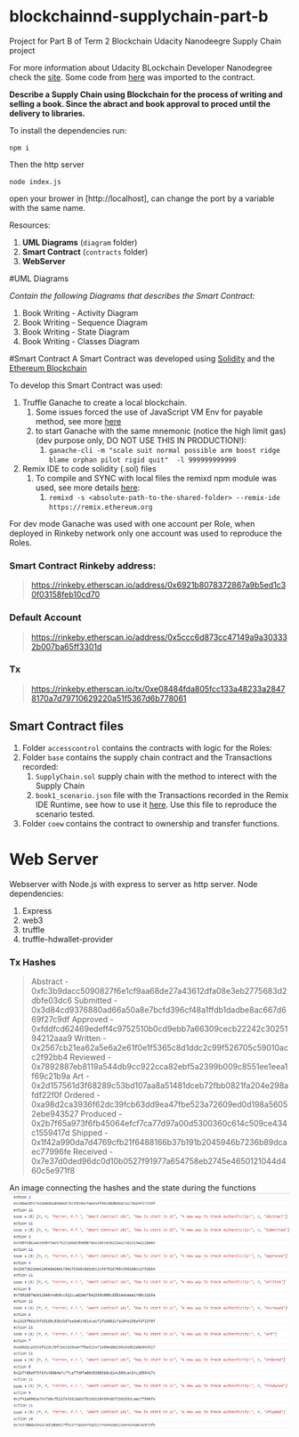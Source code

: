 # blockchainnd-supplychain-part-b
Project for Part B of Term 2 Blockchain Udacity Nanodeegre Supply Chain project

For more information about Udacity BLockchain Developer Nanodegree check the [site](https://www.udacity.com/course/blockchain-developer-nanodegree--nd1309).
Some code from [here](https://github.com/udacity/nd1309-Project-6b-Example-Template) was imported to the contract.

**Describe a Supply Chain using Blockchain for the process of writing and selling a book. Since the abract and book approval to proced until the delivery to libraries.**

To install the dependencies run:
```
npm i
```

Then the http server
```
node index.js
```
open your brower in [http://localhost], can change the port by a variable with the same name.

Resources:
1. **UML Diagrams** (`diagram` folder)
1. **Smart Contract** (`contracts` folder)
1. **WebServer**

#UML Diagrams

*Contain the following Diagrams that describes the Smart Contract:*

1. Book Writing - Activity Diagram
1. Book Writing - Sequence Diagram
1. Book Writing - State Diagram
1. Book Writing - Classes Diagram

#Smart Contract
A Smart Contract was developed using [Solidity](https://solidity.readthedocs.io/en/v0.5.6/) and the [Ethereum Blockchain](https://www.ethereum.org/)

To develop this Smart Contract was used:
1. Truffle Ganache to create a local blockchain. 
   1. Some issues forced the use of JavaScript VM Env for payable method, see more [here](https://github.com/trufflesuite/ganache-cli/issues/497)
   1. to start Ganache with the same mnemonic (notice the high limit gas) (dev purpose only, DO NOT USE THIS IN PRODUCTION!):
      1. `ganache-cli -m "scale suit normal possible arm boost ridge blame orphan pilot rigid quit"  -l 999999999999`
1. Remix IDE to code solidity (.sol) files
   1. To compile and SYNC with local files the remixd npm module was used, see more details [here](https://remix.readthedocs.io/en/latest/tutorial_remixd_filesystem.html):
      1. `remixd -s <absolute-path-to-the-shared-folder> --remix-ide https://remix.ethereum.org`
   
For dev mode Ganache was used with one account per Role, when deployed in Rinkeby network only one account was used to reproduce the Roles.
### Smart Contract Rinkeby address:
>https://rinkeby.etherscan.io/address/0x6921b8078372867a9b5ed1c30f03158feb10cd70

### Default Account
>https://rinkeby.etherscan.io/address/0x5ccc6d873cc47149a9a303332b007ba65ff3301d

### Tx
>https://rinkeby.etherscan.io/tx/0xe08484fda805fcc133a48233a28478170a7d79710629220a51f5367d6b778061

## Smart Contract files
1. Folder `accesscontrol` contains the contracts with logic for the Roles:
1. Folder `base` contains the supply chain contract and the Transactions recorded:
    1. `SupplyChain.sol` supply chain with the method to interect with the Supply Chain
    1. `book1_scenario.json` file with the Transactions recorded in the Remix IDE Runtime, see how to use it [here](https://remix.readthedocs.io/en/latest/run_tab.html).
    Use this file to reproduce the scenario tested.
1. Folder `coew` contains the contract to ownership and transfer functions.
    
# Web Server
Webserver with Node.js with express to server as http server.
Node dependencies:
1. Express
1. web3
1. truffle
1. truffle-hdwallet-provider

### Tx Hashes
>Abstract - 0xfc3b9dacc5090827f6e1cf9aa68de27a43612dfa08e3eb2775683d2dbfe03dc6
>Submitted - 0x3d84cd9376880ad66a50a8e7bcfd396cf48a1ffdb1dadbe8ac667d669f27c9df
>Approved - 0xfddfcd62469edeff4c9752510b0cd9ebb7a66309cecb22242c3025194212aaa9
>Written - 0x2567cb21ea62a5e6a2e61f0e1f5365c8d1ddc2c99f526705c59010acc2f92bb4
>Reviewed - 0x7892887eb8119a544db9cc922cca82ebf5a2399b009c8551ee1eea1f69c21b9a
>Art - 0x2d157561d3f68289c53bd107aa8a51481dceb72fbb0821fa204e298afdf22f0f
>Ordered - 0xa98d2ca3936f62dc39fcb63dd9ea47fbe523a72609ed0d198a56052ebe943527
>Produced - 0x2b7f65a973f6fb45064efcf7ca77d97a00d5300360c614c509ce434c1559417d
>Shipped - 0x1f42a990da7d4769cfb21f6488166b37b191b2045946b7236b89dcaec77996fe
>Received - 0x7e37d0ded96dc0d10b0527f91977a654758eb2745e4650121044d460c5e971f8

An image connecting the hashes and the state during the functions
![Hashes and State log](images/Hashes_State.PNG)